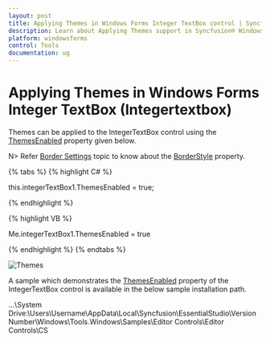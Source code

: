 ```yaml
---
layout: post
title: Applying Themes in Windows Forms Integer TextBox control | Syncfusion®
description: Learn about Applying Themes support in Syncfusion® Windows Forms Integer TextBox (Integertextbox) control and more details.
platform: windowsforms
control: Tools
documentation: ug
---
```


# Applying Themes in Windows Forms Integer TextBox (Integertextbox)

Themes can be applied to the IntegerTextBox control using the [ThemesEnabled](https://help.syncfusion.com/cr/windowsforms/Syncfusion.Windows.Forms.Tools.TextBoxExt.html#Syncfusion_Windows_Forms_Tools_TextBoxExt_ThemesEnabled) property given below.

N> Refer [Border Settings](/windowsforms/integertextbox/bordersettings) topic to know about the [BorderStyle](https://learn.microsoft.com/en-us/dotnet/api/system.windows.forms.textboxbase.borderstyle?redirectedfrom=MSDN&view=netframework-4.7.2#System_Windows_Forms_TextBoxBase_BorderStyle) property.

{% tabs %}
{% highlight C# %}

this.integerTextBox1.ThemesEnabled = true;

{% endhighlight %}

{% highlight VB %}

Me.integerTextBox1.ThemesEnabled = true

{% endhighlight %}
{% endtabs %}

![Themes](Overview_images/Overview_img460.png) 

A sample which demonstrates the [ThemesEnabled](https://help.syncfusion.com/cr/windowsforms/Syncfusion.Windows.Forms.Tools.TextBoxExt.html#Syncfusion_Windows_Forms_Tools_TextBoxExt_ThemesEnabled) property of the IntegerTextBox control is available in the below sample installation path.

…\System Drive:\Users\Username\AppData\Local\Syncfusion\EssentialStudio\Version Number\Windows\Tools.Windows\Samples\Editor Controls\Editor Controls\CS
